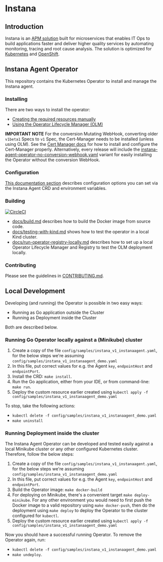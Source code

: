 # Instana

## Introduction

Instana is an [APM solution](https://www.instana.com/product-overview/) built for microservices that enables IT Ops to build applications faster and deliver higher quality services by automating monitoring, tracing and root cause analysis. The solution is optimized for [Kubernetes](https://www.instana.com/automatic-kubernetes-monitoring/) and [OpenShift](https://www.instana.com/blog/automatic-root-cause-analysis-for-openshift-applications/).

## Instana Agent Operator

This repository contains the Kubernetes Operator to install and manage the Instana agent.

### Installing

There are two ways to install the operator:

* [Creating the required resources manually](https://www.ibm.com/docs/en/obi/current?topic=requirements-installing-host-agent-kubernetes#install-operator-manually)
* [Using the Operator Lifecycle Manager (OLM)](https://www.ibm.com/docs/en/obi/current?topic=requirements-installing-host-agent-openshift#install-operator-via-olm)

**IMPORTANT NOTE** For the conversion Mutating WebHook, converting older `v1beta1` Specs to `v1` Spec, the Cert-Manager needs to
be installed (unless using OLM). See the [Cert Manager docs](https://cert-manager.io/docs/installation/) for how to
install and configure the Cert-Manager properly.
Alternatively, every release will include the [instana-agent-operator-no-conversion-webhook.yaml](https://github.com/instana/instana-agent-operator/releases/latest/download/instana-agent-operator-no-conversion-webhook.yaml) variant for easily installing the Operator without the conversion WebHook.

### Configuration

[This documentation section](https://www.ibm.com/docs/en/obi/current?topic=requirements-installing-host-agent-kubernetes#operator-configuration) describes configuration options you can set via the Instana Agent CRD and environment variables.

### Building

[![CircleCI](https://circleci.com/gh/instana/instana-agent-operator.svg?style=svg)](https://circleci.com/gh/instana/instana-agent-operator)

* [docs/build.md](docs/build.md) describes how to build the Docker image from source code.
* [docs/testing-with-kind.md](docs/testing-with-kind.md) shows how to test the operator in a local Kind cluster.
* [docs/run-operator-registry-locally.md](docs/run-operator-registry-locally.md) describes how to set up a local Operator Lifecycle Manager and Registry to test the OLM deployment locally.

### Contributing

Please see the guidelines in [CONTRIBUTING.md](CONTRIBUTING.md).

## Local Development

Developing (and running) the Operator is possible in two easy ways:
- Running as Go application outside the Cluster
- Running as Deployment inside the Cluster

Both are described below.

### Running Go Operator locally against a (Minikube) cluster

1. Create a copy of the file `config/samples/instana_v1_instanaagent.yaml`, for the below steps we're assuming `config/samples/instana_v1_instanaagent_demo.yaml`
2. In this file, put correct values for e.g. the Agent `key`, `endpointHost` and `endpointPort`.
3. Install the CRD: `make install`.
4. Run the Go application, either from your IDE, or from command-line: `make run`.
5. Deploy the custom resource earlier created using `kubectl apply -f config/samples/instana_v1_instanaagent_demo.yaml`

To stop, take the following actions:
- `kubectl delete -f config/samples/instana_v1_instanaagent_demo.yaml`
- `make uninstall`

### Running Deployment inside the cluster

The Instana Agent Operator can be developed and tested easily against a local Minikube cluster or any other configured
Kubernetes cluster. Therefore, follow the below steps:

1. Create a copy of the file `config/samples/instana_v1_instanaagent.yaml`, for the below steps we're assuming `config/samples/instana_v1_instanaagent_demo.yaml`
2. In this file, put correct values for e.g. the Agent `key`, `endpointHost` and `endpointPort`.
3. Build the Operator image: `make docker-build`
4. For deploying on Minikube, there's a convenient target `make deploy-minikube`. For any other environment you would
   need to first push the Docker image to a valid repository using `make docker-push`, then do the deployment
   using `make deploy` to deploy the Operator to the cluster configured for `kubectl`.
5. Deploy the custom resource earlier created using `kubectl apply -f config/samples/instana_v1_instanaagent_demo.yaml`

Now you should have a successful running Operator.
To remove the Operator again, run:
- `kubectl delete -f config/samples/instana_v1_instanaagent_demo.yaml`
- `make undeploy`.

